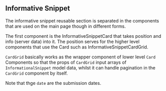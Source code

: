 ## Informative Snippet

The informative snippet
reusable section is separated
in the components that are used
on the main page though in 
different forms.

The first component is the 
InformativeSnippetCard that takes
position and info (server data)
into it. The position serves for
the higher level components that 
use the Card such as 
InformativeSnippetCardGrid.

`CardGrid` basically works as the
wrapper component of lower level
`Card` Components so that the 
props of `CardGrid` input arrays 
of `InformationalSnippet` 
model data, whilst it can handle
pagination in the `CardGrid`
component by itself. 


Note that thge `date` are the
submission dates.
